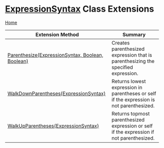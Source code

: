 <a name="_top"></a>

# [ExpressionSyntax](https://docs.microsoft.com/en-us/dotnet/api/microsoft.codeanalysis.csharp.syntax.expressionsyntax) Class Extensions

[Home](../../../../../README.md#_top)

| Extension Method | Summary |
| ---------------- | ------- |
| [Parenthesize(ExpressionSyntax, Boolean, Boolean)](../../../../../Roslynator/CSharp/WorkspaceSyntaxExtensions/Parenthesize/README.md#_top) | Creates parenthesized expression that is parenthesizing the specified expression\. |
| [WalkDownParentheses(ExpressionSyntax)](../../../../../Roslynator/CSharp/SyntaxExtensions/WalkDownParentheses/README.md#_top) | Returns lowest expression in parentheses or self if the expression is not parenthesized\. |
| [WalkUpParentheses(ExpressionSyntax)](../../../../../Roslynator/CSharp/SyntaxExtensions/WalkUpParentheses/README.md#_top) | Returns topmost parenthesized expression or self if the expression if not parenthesized\. |

